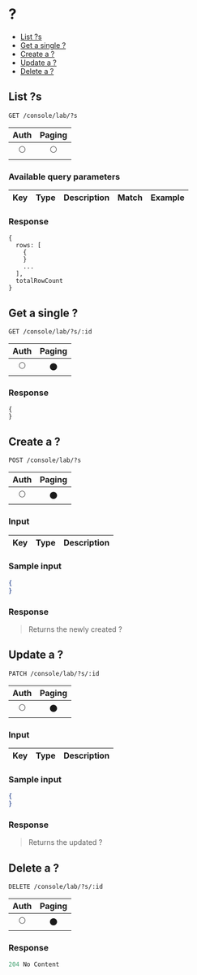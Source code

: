 # ?

- [List ?s](#list-?s)
- [Get a single ?](#get-a-single-?)
- [Create a ?](#create-a-?)
- [Update a ?](#update-a-?)
- [Delete a ?](#delete-a-?)

## List ?s
```
GET /console/lab/?s
```

| Auth | Paging |
| :---: | :---: |
| 🌕 | 🌕 |

### Available query parameters

| Key | Type | Description | Match | Example |
| --- | --- | --- | --- | --- |

### Response
```
{
  rows: [
    {
    }
    ...
  ],
  totalRowCount
}
```

## Get a single ?
```
GET /console/lab/?s/:id
```

| Auth | Paging |
| :---: | :---: |
| 🌕 | 🌑 |

### Response
```
{
}
```

## Create a ?
```
POST /console/lab/?s
```

| Auth | Paging |
| :---: | :---: |
| 🌕 | 🌑 |

### Input

| Key | Type | Description |
| --- | --- | --- |

### Sample input
```json
{
}
```

### Response
> Returns the newly created ?

## Update a ?
```
PATCH /console/lab/?s/:id
```

| Auth | Paging |
| :---: | :---: |
| 🌕 | 🌑 |

### Input

| Key | Type | Description |
| --- | --- | --- |

### Sample input
```json
{
}
```

### Response
> Returns the updated ?

## Delete a ?
```
DELETE /console/lab/?s/:id
```

| Auth | Paging |
| :---: | :---: |
| 🌕 | 🌑 |

### Response
```javascript
204 No Content
```
